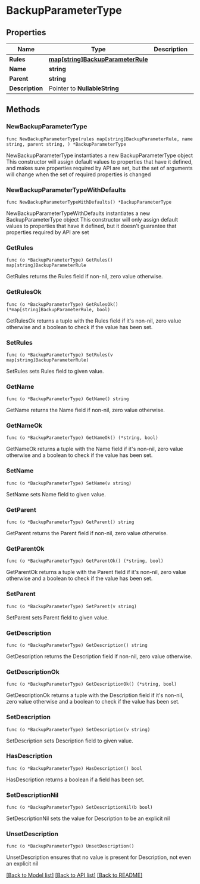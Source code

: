 # BackupParameterType

## Properties

Name | Type | Description | Notes
------------ | ------------- | ------------- | -------------
**Rules** | [**map[string]BackupParameterRule**](BackupParameterRule.md) |  | 
**Name** | **string** |  | 
**Parent** | **string** |  | 
**Description** | Pointer to **NullableString** |  | [optional] 

## Methods

### NewBackupParameterType

`func NewBackupParameterType(rules map[string]BackupParameterRule, name string, parent string, ) *BackupParameterType`

NewBackupParameterType instantiates a new BackupParameterType object
This constructor will assign default values to properties that have it defined,
and makes sure properties required by API are set, but the set of arguments
will change when the set of required properties is changed

### NewBackupParameterTypeWithDefaults

`func NewBackupParameterTypeWithDefaults() *BackupParameterType`

NewBackupParameterTypeWithDefaults instantiates a new BackupParameterType object
This constructor will only assign default values to properties that have it defined,
but it doesn't guarantee that properties required by API are set

### GetRules

`func (o *BackupParameterType) GetRules() map[string]BackupParameterRule`

GetRules returns the Rules field if non-nil, zero value otherwise.

### GetRulesOk

`func (o *BackupParameterType) GetRulesOk() (*map[string]BackupParameterRule, bool)`

GetRulesOk returns a tuple with the Rules field if it's non-nil, zero value otherwise
and a boolean to check if the value has been set.

### SetRules

`func (o *BackupParameterType) SetRules(v map[string]BackupParameterRule)`

SetRules sets Rules field to given value.


### GetName

`func (o *BackupParameterType) GetName() string`

GetName returns the Name field if non-nil, zero value otherwise.

### GetNameOk

`func (o *BackupParameterType) GetNameOk() (*string, bool)`

GetNameOk returns a tuple with the Name field if it's non-nil, zero value otherwise
and a boolean to check if the value has been set.

### SetName

`func (o *BackupParameterType) SetName(v string)`

SetName sets Name field to given value.


### GetParent

`func (o *BackupParameterType) GetParent() string`

GetParent returns the Parent field if non-nil, zero value otherwise.

### GetParentOk

`func (o *BackupParameterType) GetParentOk() (*string, bool)`

GetParentOk returns a tuple with the Parent field if it's non-nil, zero value otherwise
and a boolean to check if the value has been set.

### SetParent

`func (o *BackupParameterType) SetParent(v string)`

SetParent sets Parent field to given value.


### GetDescription

`func (o *BackupParameterType) GetDescription() string`

GetDescription returns the Description field if non-nil, zero value otherwise.

### GetDescriptionOk

`func (o *BackupParameterType) GetDescriptionOk() (*string, bool)`

GetDescriptionOk returns a tuple with the Description field if it's non-nil, zero value otherwise
and a boolean to check if the value has been set.

### SetDescription

`func (o *BackupParameterType) SetDescription(v string)`

SetDescription sets Description field to given value.

### HasDescription

`func (o *BackupParameterType) HasDescription() bool`

HasDescription returns a boolean if a field has been set.

### SetDescriptionNil

`func (o *BackupParameterType) SetDescriptionNil(b bool)`

 SetDescriptionNil sets the value for Description to be an explicit nil

### UnsetDescription
`func (o *BackupParameterType) UnsetDescription()`

UnsetDescription ensures that no value is present for Description, not even an explicit nil

[[Back to Model list]](../README.md#documentation-for-models) [[Back to API list]](../README.md#documentation-for-api-endpoints) [[Back to README]](../README.md)



